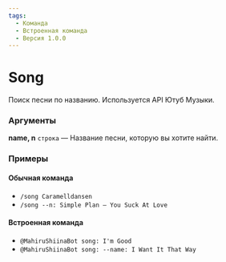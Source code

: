 ```yaml
---
tags:
  - Команда
  - Встроенная команда
  - Версия 1.0.0
---
```

# Song

Поиск песни по названию. Используется API Ютуб Музыки.

### Аргументы

**name, n**  `строка` — Название песни, которую вы хотите найти. 

### Примеры

#### Обычная команда
+ `/song Caramelldansen`
+ `/song --n: Simple Plan — You Suck At Love`

#### Встроенная команда
+ `@MahiruShiinaBot song: I'm Good`
+ `@MahiruShiinaBot song: --name: I Want It That Way`